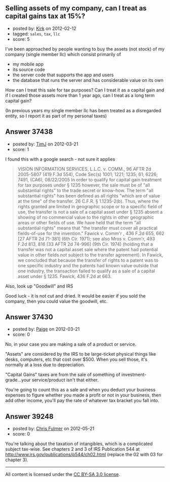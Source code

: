 ## Selling assets of my company, can I treat as capital gains tax at 15%?

- posted by: [Kirk](https://stackexchange.com/users/-1/16360-kirk) on 2012-02-12
- tagged: `sales`, `tax`, `llc`
- score: 5

I've been approached by people wanting to buy the assets (not stock) of my company (single member llc) which consist primarily of 

 - my mobile app
 - its source code
 - the server code that supports the app and users
 - the database that runs the server and has considerable value on its
   own

How can I treat this sale for tax purposes? Can I treat it as a capital gain and if I created those assets more than 1 year ago, can I treat as a long term capital gain?

(In previous years my single member llc has been treated as a disregarded entity, so I report it as part of my personal taxes)


## Answer 37438

- posted by: [TimJ](https://stackexchange.com/users/-1/1172-timj) on 2012-03-21
- score: 1

I found this with a google search - not sure it applies

> VISION INFORMATION SERVICES, L.L.C. v. COMM., 96 AFTR 2d 2005-5807
> (419 F.3d 554), Code Sec(s) 1001; 1221; 1235; 61; 6226; 7491, (CA6),
> 08/22/2005 In order to qualify for capital gain treatment for tax
> purposes under § 1235 however, the sale must be of "all substantial
> rights" to the trade secret or know-how. The term "all substantial
> rights" has been defined as all rights "which are of value at the
> time" of the transfer. 26 C.F.R. § 1.1235-2(b). Thus, where the rights
> granted are limited in geographic scope or to a specific field of use,
> the transfer is not a sale of a capital asset under § 1235 absent a
> showing of no commercial value to the rights in other geographic areas
> or other fields of use. We have held that the term "all substantial
> rights" means that "the transfer must cover all practical
> fields-of-use for the invention." Fawick v. Comm'r , 436 F.2d 655, 662
> [27 AFTR 2d 71-381] (6th Cir. 1971); see also Mros v. Comm'r, 493 F.2d
> 813, 816 [33 AFTR 2d 74-996] (9th Cir. 1974) (holding that a transfer
> was not a capital asset sale where the patent had potential value in
> other fields not subject to the transfer agreement). In Fawick, we
> concluded that because the transfer of rights to a patent was to one
> specific industry and the patents had known value outside that one
> industry, the transaction failed to qualify as a sale of a capital
> asset under § 1235. Fawick, 436 F.2d at 663.

Also, look up "Goodwill" and IRS

Good luck - it is not cut and dried.  It would be easier if you sold the company, then you could value the goodwill, etc.





## Answer 37430

- posted by: [Paige](https://stackexchange.com/users/-1/17097-paige) on 2012-03-21
- score: 0

No, in your case you are making a sale of a product or service.

"Assets" are considered by the IRS to be large-ticket physical things like desks, computers, etc that cost over $500. When you sell those, it's normally at a loss due to depreciation.

"Capital Gains" taxes are from the sale of something of investment-grade...your service/product isn't that either.

You're going to count this as a sale and when you deduct your business expenses to figure whether you made a profit or not in your business, then add other income, you'll pay the rate of whatever tax bracket you fall into.


## Answer 39248

- posted by: [Chris Fulmer](https://stackexchange.com/users/-1/17026-chris-fulmer) on 2012-05-21
- score: 0

You're talking about the taxation of intangibles, which is a complicated subject tax-wise.  See chapters 2 and 3 of IRS Publication 544 at http://www.irs.gov/publications/p544/ch02.html  (replace the 02 with 03 for chapter 3).  



---

All content is licensed under the [CC BY-SA 3.0 license](https://creativecommons.org/licenses/by-sa/3.0/).
